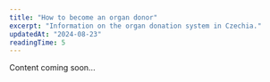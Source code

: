 ```yaml
---
title: "How to become an organ donor"
excerpt: "Information on the organ donation system in Czechia."
updatedAt: "2024-08-23"
readingTime: 5
---
```


Content coming soon...
